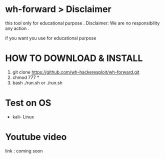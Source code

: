 # wh-forward > Disclaimer
this tool only for educational purpose . Disclaimer: We are no responsibility any action .

if you want you use for educational purpose

# HOW TO DOWNLOAD  & INSTALL 
1. git clone https://github.com/wh-hackerexploit/wh-forward.git
2. chmod 777 *
3. bash ./run.sh
or ./run.sh

# Test on OS
* kali- Linux

# Youtube video
link : coming soon 
